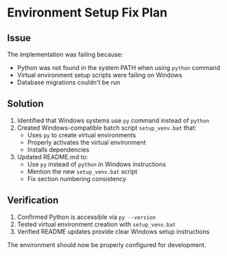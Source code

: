 # Environment Setup Fix Plan

## Issue
The implementation was failing because:
- Python was not found in the system PATH when using `python` command
- Virtual environment setup scripts were failing on Windows
- Database migrations couldn't be run

## Solution
1. Identified that Windows systems use `py` command instead of `python`
2. Created Windows-compatible batch script `setup_venv.bat` that:
   - Uses `py` to create virtual environments
   - Properly activates the virtual environment
   - Installs dependencies
3. Updated README.md to:
   - Use `py` instead of `python` in Windows instructions
   - Mention the new `setup_venv.bat` script
   - Fix section numbering consistency

## Verification
1. Confirmed Python is accessible via `py --version`
2. Tested virtual environment creation with `setup_venv.bat`
3. Verified README updates provide clear Windows setup instructions

The environment should now be properly configured for development.
